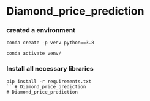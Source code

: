 # Diamond_price_prediction

### created a environment
```
conda create -p venv python==3.8

conda activate venv/
```
### Install all necessary libraries
```
pip install -r requirements.txt
```# Diamond_price_prediction
# Diamond_price_prediction
